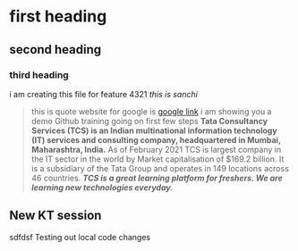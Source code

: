 # first heading
## second heading
### third heading
i am creating this file for feature 4321
*this is sanchi*
> this is quote
website for google is [google link](https://www.google.com/)
i am showing you a demo
Github training going on
first few steps
**Tata Consultancy Services (TCS) is an Indian multinational information technology (IT) services and consulting company, headquartered in Mumbai, Maharashtra, India.**
As of February 2021 TCS is largest company in the IT sector in the world by Market capitalisation of $169.2 billion. 
It is a subsidiary of the Tata Group and operates in 149 locations across 46 countries.
***TCS is a great learning platform for freshers. We are learning new technologies everyday.*** 



## New KT session

sdfdsf
Testing out local code changes
